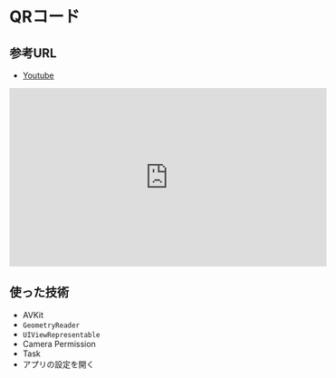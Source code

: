 # QRコード

## 参考URL

- [Youtube](https://www.youtube.com/watch?v=w6BXJAOdNXE)

<iframe width="560" height="315" src="https://www.youtube.com/embed/w6BXJAOdNXE" title="YouTube video player" frameborder="0" allow="accelerometer; autoplay; clipboard-write; encrypted-media; gyroscope; picture-in-picture; web-share" allowfullscreen></iframe>

## 使った技術

- AVKit
- `GeometryReader`
- `UIViewRepresentable`
- Camera Permission
- Task
- アプリの設定を開く